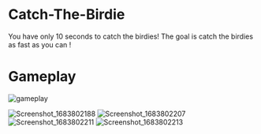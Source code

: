 # Catch-The-Birdie

You have only 10 seconds to catch the birdies!
The goal is catch the birdies as fast as you can !

# Gameplay
![gameplay](https://github.com/enesgunumdogdu/Catch-The-Birdie/assets/86886469/00a2065f-e265-4538-99e2-8abad850feb5)

![Screenshot_1683802188](https://github.com/enesgunumdogdu/Catch-The-Birdie/assets/86886469/15a817d4-34a8-43ab-ad3c-0c2d842d521a)
![Screenshot_1683802207](https://github.com/enesgunumdogdu/Catch-The-Birdie/assets/86886469/2f0147e0-35bc-48fb-9546-8f67233e5ee9)
![Screenshot_1683802211](https://github.com/enesgunumdogdu/Catch-The-Birdie/assets/86886469/3e9b3f12-84c1-40aa-a864-3ad30d1fab72)
![Screenshot_1683802213](https://github.com/enesgunumdogdu/Catch-The-Birdie/assets/86886469/f864d04b-a9d5-4630-becc-7d8eae4b2fdc)
